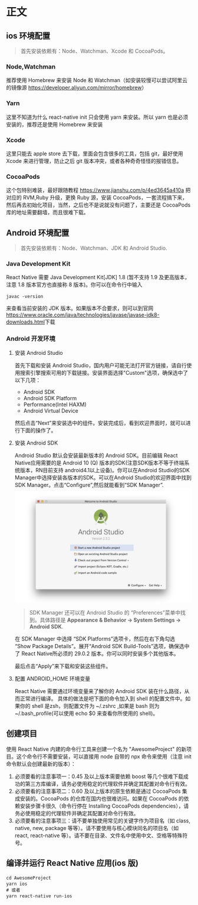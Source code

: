 # 正文

## ios 环境配置

> 首先安装依赖有：Node、Watchman、Xcode 和 CocoaPods。

### Node,Watchman

推荐使用 Homebrew 来安装 Node 和 Watchman（如安装较慢可以尝试阿里云的镜像源 <https://developer.aliyun.com/mirror/homebrew>）

### Yarn

这里不知道为什么 react-native init 只会使用 yarn 来安装。所以 yarn 也是必须安装的，推荐还是使用 Homebrew 来安装

### Xcode

这里只能去 apple store 去下载，里面会包含很多的工具，包括 git，最好使用 Xcode 来进行管理，防止之后 git 版本冲突，或者各种奇奇怪怪的报错信息。

### CocoaPods

这个包特别难装，最好跟随教程 <https://www.jianshu.com/p/4ed3645a410a>
把对应的 RVM,Ruby 升级，更换 Ruby 源，安装 CocoaPods，一套流程搞下来，然后再去初始化项目，当然，之后也不是说就没有问题了，主要还是 CocoaPods 库的地址需要翻墙，而且很难下载。

## Android 环境配置

> 首先安装依赖有：Node、Watchman、JDK 和 Android Studio.

### Java Development Kit

React Native 需要 Java Development Kit[JDK] 1.8 (暂不支持 1.9 及更高版本，注意 1.8 版本官方也直接称 8 版本)。你可以在命令行中输入

```()
javac -version
```

来查看当前安装的 JDK 版本。如果版本不合要求，则可以到官网<https://www.oracle.com/java/technologies/javase/javase-jdk8-downloads.html>下载

### Android 开发环境

1. 安装 Android Studio

    首先下载和安装 Android Studio，国内用户可能无法打开官方链接，请自行使用搜索引擎搜索可用的下载链接。安装界面选择"Custom"选项，确保选中了以下几项：

    * Android SDK
    * Android SDK Platform
    * Performance(Intel HAXM)
    * Android Virtual Device

    然后点击“Next”来安装选中的组件。安装完成后，看到欢迎界面时，就可以进行下面的操作了。

2. 安装 Android SDK

    Android Studio 默认会安装最新版本的 Android SDK。目前编辑 React Native应用需要的是 Android 10 (Q) 版本的SDK(注意SDK版本不等于终端系统版本，RN目前支持 android4.1以上设备)。你可以在Android Studio的SDK Manager中选择安装各版本的SDK。可以在Android Studio的欢迎界面中找到SDK Manager。点击“Configure”,然后就能看到“SDK Manager”.
    ![1](./img/1.png)

    > SDK Manager 还可以在 Android Studio 的 “Preferences”菜单中找到。具体路径是 **Appearance & Behavior -> System Settings -> Android SDK**.

    在 SDK Manager 中选择 “SDK Platforms”选项卡，然后在右下角勾选 “Show Package Details”。展开“Android SDK Build-Tools”选项，确保选中了 React Native所必须的 29.0.2 版本。你可以同时安装多个其他版本。

    最后点击“Apply”来下载和安装这些组件。

3. 配置 ANDROID_HOME 环境变量

    React Native 需要通过环境变量来了解你的 Android SDK 装在什么路径，从而正常进行编译。
    具体的做法是吧下面的命令加入到 shell 的配置文件中。如果你的 shell 是zsh，则配置文件为 ~/.zshrc ,如果是 bash 则为 ~/.bash_profile(可以使用 echo $0 来查看你所使用的 shell)。

## 创建项目

使用 React Native 内建的命令行工具来创建一个名为 "AwesomeProject" 的新项目。这个命令行不需要安装，可以直接用 node 自带的 npx 命令来使用（注意 init 命令默认会创建最新的版本）：

1. 必须要看的注意事项一：0.45 及以上版本需要依赖 boost 等几个很难下载成功的第三方库编译，请务必使用稳定的代理软件并确定其配置对命令行有效。
2. 必须要看的注意事项二：0.60 及以上版本的原生依赖是通过 CocoaPods 集成安装的。CocoaPods 的仓库在国内也很难访问。如果在 CocoaPods 的依赖安装步骤卡很久（命令行停在 Installing CocoaPods dependencies），请务必使用稳定的代理软件并确定其配置对命令行有效。
3. 必须要看的注意事项三：请不要单独使用常见的关键字作为项目名（如 class, native, new, package 等等）。请不要使用与核心模块同名的项目名（如 react, react-native 等）。请不要在目录、文件名中使用中文、空格等特殊符号。

## 编译并运行 React Native 应用(ios 版)

```()
cd AwesomeProject
yarn ios
# 或者
yarn react-native run-ios
```
